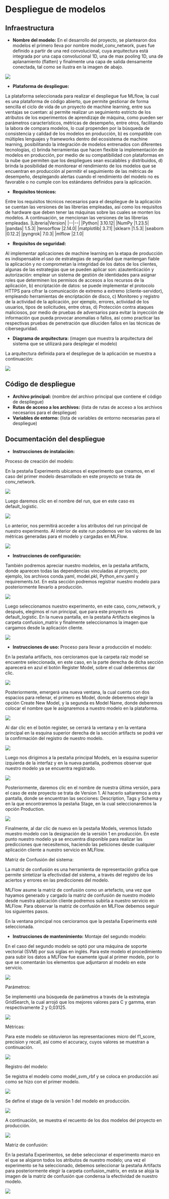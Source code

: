 # Despliegue de modelos

## Infraestructura

- **Nombre del modelo:**
  En el desarrollo del proyecto, se plantearon dos modelos el primero lleva por nombre model_conv_network, pues fue definido a partir de una red convolucional, cuya arquitectura está integrada por una capa convolucional 1D, una de max pooling 1D, una de aplanamiento (flatten) y finalmente una capa de salida densamente conectada, tal como se ilustra en la imagen de abajo.

<img src="https://i.postimg.cc/K8gSRZc6/desp-1.png" />

  
- **Plataforma de despliegue:**

La plataforma seleccionada para realizar el despliegue fue MLflow, la cual es una plataforma de código abierto, que permite gestionar de forma sencilla el ciclo de vida de un proyecto de machine learning, entre sus ventajas se cuentan: a) permite realizar un seguimiento estricto de los atributos de los experimentos de aprendizaje de máquina, como pueden ser parámetros característicos, métricas de desempeño, entre otros, facilitando la labora de compara modelos, lo cual propenden por la búsqueda de consistencia y calidad de los modelos en producción, b) es compatible con múltiples lenguajes y frameworks dentro del ecosistema de machine learning, posibilitando la integración de modelos entrenados con diferentes tecnologías, c) brinda herramientas que hacen flexible la implementación de modelos en producción, por medio de su compatibilidad con plataformas en la nube que permiten que los despliegues sean escalables y distribuidos, d) brinda la posibilidad de monitorear el rendimiento de los modelos que se encuentran en producción al permitir el seguimiento de las métricas de desempeño, desplegando alertas cuando el rendimiento del modelo no es favorable o no cumple con los estándares definidos para la aplicación.


   
- **Requisitos técnicos:**

Entre los requisitos técnicos necesarios para el despliegue de la aplicación se cuentan las versiones de las librerías empleadas, así como los requisitos de hardware que deben tener las máquinas sobre las cuales se monten los modelos. A continuación, se mencionan las versiones de las librerías empleadas.
|Libreria|Version|
|--|--|
|Python| 3.10.12|
|NumPy |1.23.5|
|pandas| 1.5.3|
|tensorflow |2.14.0|
|matplotlib| 3.7.1|
|sklearn |1.5.3|
|seaborn |0.12.2|
|pyngrok| 7.0.3|
|mlflow |2.1.0|



- **Requisitos de seguridad:**

Al implementar aplicaciones de machine learning en la etapa de producción es indispensable el uso de estrategias de seguridad que mantengan fiable la aplicación y no comprometan la integridad de los datos de los clientes, algunas de las estrategias que se pueden aplicar son: a)autenticación y autorización: emplear un sistema de gestión de identidades para asignar roles que determinen los permisos de accesos a los recursos de la aplicación, b) encriptación de datos: se puede implementar el protocolo HTTPS para cifrar la comunicación de extremo a extremo (cliente-servidor), empleando herramientas de encriptación de disco, c) Monitoreo y registro de la actividad de la aplicación, por ejemplo, errores, actividad de los usuarios, tipos de solicitudes, entre otras, d) Protección contra ataques maliciosos, por medio de pruebas de adversarios para evitar la inyección de información que pueda provocar anomalías o fallos, así como practicar las respectivas pruebas de penetración que diluciden fallos en las técnicas de ciberseguridad.
  

 - **Diagrama de arquitectura:** (imagen que muestra la arquitectura del sistema que se utilizará para desplegar el modelo)

La arquitectura definida para el despliegue de la aplicación se muestra a continuación:


<img src="https://i.postimg.cc/jj0VfGLL/desp-2.png" />


## Código de despliegue

- **Archivo principal:** (nombre del archivo principal que contiene el código de despliegue)
- **Rutas de acceso a los archivos:** (lista de rutas de acceso a los archivos necesarios para el despliegue)
- **Variables de entorno:** (lista de variables de entorno necesarias para el despliegue)

## Documentación del despliegue

- **Instrucciones de instalación:**

Proceso de creación del modelo:

En la pestaña Experiments ubicamos el experimento que creamos, en el caso del primer modelo desarrollado en este proyecto se trata de conv_network.

<img src="https://i.postimg.cc/R0ckLXHG/desp-4.png" />

Luego daremos clic en el nombre del run, que en este caso es default_logistic.

<img src="https://i.postimg.cc/yxN2BKrr/desp-5.png" />

Lo anterior, nos permitirá acceder a los atributos del run principal de nuestro experimento.
Al interior de este run podemos ver los valores de las métricas generadas para el modelo y cargadas en MLFlow.

<img src="https://i.postimg.cc/B6pRdbNK/desp-6.png" />


- **Instrucciones de configuración:**

También podremos apreciar nuestro modelos, en la pestaña artifacts, donde aparecen todas las dependencias vinculadas al proyecto, por ejemplo, los archivos conda.yaml, model.pkl, Python_env.yaml y requirements.txt.
En esta sección podremos registrar nuestro modelo para posteriormente llevarlo a producción.



<img src="https://i.postimg.cc/jSGTXDkq/desp-12.png" />

Luego seleccionamos nuestro experimento, en este caso, conv_network, y después, elegimos el run principal, que para este proyecto es default_logistic. En la nueva pantalla, en la pestaña Artifacts elegimos la carpeta confusion_matrix y finalmente seleccionamos la imagen que cargamos desde la aplicación cliente.

<img src="https://i.postimg.cc/fLshG6N6/desp-13.png" />


- **Instrucciones de uso:**
Proceso para llevar a producción el modelo:

En la pestaña artifacts, nos cercioramos que la carpeta raíz model se encuentre seleccionada, en este caso, en la parte derecha de dicha sección aparecerá en azul el botón Register Model, sobre el cual deberemos dar clic.

<img src="https://i.postimg.cc/BbwknzrZ/desp-7.png" />

Posteriormente, emergerá una nueva ventana, la cual cuenta con dos espacios para rellenar, el primero es Model, donde deberemos elegir la opción Create New Model, y la segunda es Model Name, donde deberemos colocar el nombre que le asignaremos a nuestro modelo en la plataforma.

<img src="https://i.postimg.cc/2jHPGq1p/desp-8.png" />

Al dar clic en el botón register, se cerrará la ventana y en la ventana principal en la esquina superior derecha de la sección artifacts se podrá ver la confirmación del registro de nuestro modelo.

<img src="https://i.postimg.cc/xTpnXxvz/desp-9.png" />

Luego nos dirigimos a la pestaña principal Models, en la esquina superior izquierda de la interfaz y en la nueva pantalla, podremos observar que nuestro modelo ya se encuentra registrado.

<img src="https://i.postimg.cc/6p7wnrc1/desp-10.png" />

Posteriormente, daremos clic en el nombre de nuestra última versión, para el caso de este proyecto se trata de Version 1. Al hacerlo saltaremos a otra pantalla, donde se encuentran las secciones: Description, Tags y Schema y en la que encontraremos la pestaña Stage, en la cual seleccionaremos la opción Production.

<img src="https://i.postimg.cc/MGVSrzh7/desp-11.png" />

Finalmente, al dar clic de nuevo en la pestaña Models, veremos listado muestro modelo con la designación de la versión 1 en producción.
En este punto nuestro modelo ya se encuentra disponible para realizar las predicciones que necesitemos, haciendo las peticiones desde cualquier aplicación cliente a nuestro servicio en MLFlow.

Matriz de Confusión del sistema:

La matriz de confusión es una herramienta de representación gráfica que permite sintetizar la efectividad del sistema, a través del registro de los aciertos y errores en las predicciones del modelo.

MLFlow asume la matriz de confusión como un artefacto, una vez que hayamos generado y cargado la matriz de confusión de nuestro modelo desde nuestra aplicación cliente podremos subirla a nuestro servicio en MLFlow. Para observar la matriz de confusión en MLFlow debemos seguir los siguientes pasos.

En la ventana principal nos cercioramos que la pestaña Experiments esté seleccionada.
- **Instrucciones de mantenimiento:**
Montaje del segundo modelo:

En el caso del segundo modelo se optó por una máquina de soporte vectorial (SVM) por sus siglas en inglés. Para este modelo el procedimiento para subir los datos a MLFlow fue examente igual al primer modelo, por lo que se comentarán los elementos que adjuntaron al modelo en este servicio.

<img src="https://i.postimg.cc/fLshG6N6/desp-13.png" />

Parámetros:

Se implementó una búsqueda de parámetros a través de la estrategia GridSearch, la cual arrojó que los mejores valores para C y gamma, eran respectivamente 2 y 0,03125.

<img src="https://i.postimg.cc/pTBtRqVy/desp-14.png" />

Métricas:

Para este modelo se obtuvieron las representaciones micro del f1_score, precision y recall, así como el accuracy, cuyos valores se muestran a continuación.

<img src="https://i.postimg.cc/VvGQbvC8/desp-15.png" />

Registro del modelo:

Se registra el modelo como model_svm_rbf y se coloca en producción así como se hizo con el primer modelo.

<img src="https://i.postimg.cc/T1Yvwgh0/desp-16.png" />

Se define el stage de la versión 1 del modelo en producción.

<img src="https://i.postimg.cc/HWBCNZPh/desp-17.png" />

A continuación, se muestra el recuento de los dos modelos del proyecto en producción.

<img src="https://i.postimg.cc/kXGdPQ0X/desp-18.png" />

Matriz de confusión:

En la pestaña Experimentos, se debe seleccionar el experimento marco en el que se alojaron todos los atributos de nuestro modelo; una vez el experimento se ha seleccionado, debemos seleccionar la pestaña Artifacts para posteriormente elegir la carpeta confusion_matrix, en esta se aloja la imagen de la matriz de confusión que condensa la efectividad de nuestro modelo.

<img src="https://i.postimg.cc/kXHPJVCN/desp-19.png" />

